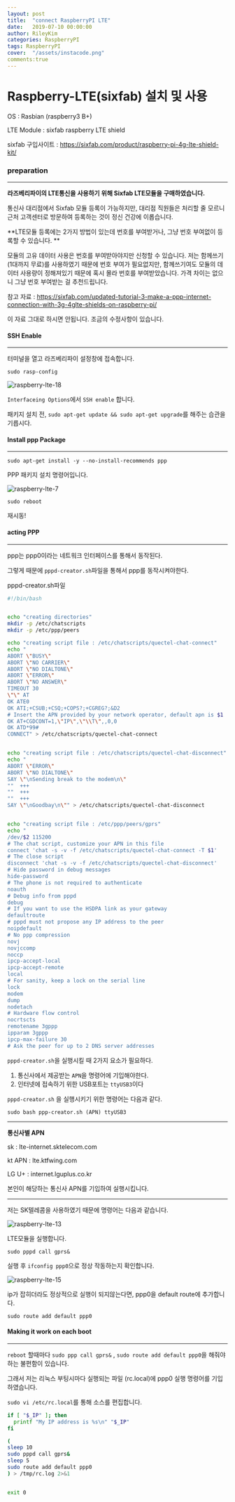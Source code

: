 ```yaml
---
layout: post
title:  "connect RaspberryPI LTE"
date:   2019-07-10 00:00:00
author: RileyKim
categories: RaspberryPI
tags: RaspberryPI
cover:  "/assets/instacode.png"
comments:true
---
```


# Raspberry-LTE(sixfab) 설치 및 사용



OS : Rasbian (raspberry3 B+)

LTE Module : sixfab raspberry LTE shield



sixfab 구입사이트 : <https://sixfab.com/product/raspberry-pi-4g-lte-shield-kit/>



### preparation

---------------------------------------

**라즈베리파이의 LTE통신을 사용하기 위해 Sixfab LTE모듈을 구매하였습니다.** 

통신사 대리점에서 Sixfab 모듈 등록이 가능하지만, 대리점 직원들은 처리할 줄 모르니 근처 고객센터로 방문하여 등록하는 것이 정신 건강에 이롭습니다.



**LTE모듈 등록에는 2가지 방법이 있는데 번호를 부여받거나, 그냥 번호 부여없이 등록할 수 있습니다. **

모듈의 고유 데이터 사용은 번호를 부여받아야지만 신청할 수 있습니다. 저는 함께쓰기(1대까지 무료)를 사용하였기 때문에 번호 부여가 필요없지만, 함께쓰기여도 모듈의 데이터 사용량이 정해져있기 때문에 혹시 몰라 번호를 부여받았습니다. 가격 차이는 없으니 그냥 번호 부여받는 걸 추천드립니다. 



참고 자료 : <https://sixfab.com/updated-tutorial-3-make-a-ppp-internet-connection-with-3g-4glte-shields-on-raspberry-pi/>

이 자료 그대로 하시면 안됩니다. 조금의 수정사항이 있습니다. 



#### SSH Enable

------------------

터미널을 열고 라즈베리파이 설정창에 접속합니다. 

```sudo rasp-config```



![raspberry-lte-18](https://user-images.githubusercontent.com/24997255/60785630-97758480-a18e-11e9-8617-26d14ba79c5a.PNG)

`Interfaceing Options`에서 `SSH enable` 합니다. 



패키지 설치 전, `sudo apt-get update && sudo apt-get upgrade`를 해주는 습관을 기릅시다. 



#### Install ppp Package

----------------------------------

`sudo apt-get install -y --no-install-recommends ppp`

PPP 패키지 설치 명령어입니다.



![raspberry-lte-7](https://user-images.githubusercontent.com/24997255/60786458-a9a4f200-a191-11e9-88d5-c05f44749df1.PNG)



`sudo reboot`

재시동!



#### acting PPP

---------------------------------------------

ppp는 ppp0이라는 네트워크 인터페이스를 통해서 동작된다. 

그렇게 때문에 `pppd-creator.sh`파일을 통해서 ppp를 동작시켜야한다. 



pppd-creator.sh파일 

```bash
#!/bin/bash


echo "creating directories"
mkdir -p /etc/chatscripts
mkdir -p /etc/ppp/peers

echo "creating script file : /etc/chatscripts/quectel-chat-connect"
echo "
ABORT \"BUSY\"
ABORT \"NO CARRIER\"
ABORT \"NO DIALTONE\"
ABORT \"ERROR\"
ABORT \"NO ANSWER\"
TIMEOUT 30
\"\" AT
OK ATE0
OK ATI;+CSUB;+CSQ;+COPS?;+CGREG?;&D2
# Insert the APN provided by your network operator, default apn is $1
OK AT+CGDCONT=1,\"IP\",\"\\T\",,0,0
OK ATD*99#
CONNECT" > /etc/chatscripts/quectel-chat-connect


echo "creating script file : /etc/chatscripts/quectel-chat-disconnect"
echo "
ABORT \"ERROR\"
ABORT \"NO DIALTONE\"
SAY \"\nSending break to the modem\n\"
""  +++
""  +++
""  +++
SAY \"\nGoodbay\n\"" > /etc/chatscripts/quectel-chat-disconnect


echo "creating script file : /etc/ppp/peers/gprs"
echo "
/dev/$2 115200
# The chat script, customize your APN in this file
connect 'chat -s -v -f /etc/chatscripts/quectel-chat-connect -T $1'
# The close script
disconnect 'chat -s -v -f /etc/chatscripts/quectel-chat-disconnect'
# Hide password in debug messages
hide-password
# The phone is not required to authenticate
noauth
# Debug info from pppd
debug
# If you want to use the HSDPA link as your gateway
defaultroute
# pppd must not propose any IP address to the peer
noipdefault
# No ppp compression
novj
novjccomp
noccp
ipcp-accept-local
ipcp-accept-remote
local
# For sanity, keep a lock on the serial line
lock
modem
dump
nodetach
# Hardware flow control
nocrtscts
remotename 3gppp
ipparam 3gppp
ipcp-max-failure 30
# Ask the peer for up to 2 DNS server addresses
```



`pppd-creator.sh`을 실행시킬 때 2가지 요소가 필요하다. 

1. 통신사에서 제공받는 `APN`을 명령어에 기입해야한다. 
2. 인터넷에 접속하기 위한 USB포트는 `ttyUSB3`이다



`pppd-creator.sh` 을 실행시키기 위한 명령어는 다음과 같다. 

`sudo bash ppp-creator.sh (APN) ttyUSB3`



---------------------------

**통신사별 APN**

sk :  lte-internet.sktelecom.com

kt APN : lte.ktfwing.com

LG U+ :  internet.lguplus.co.kr

본인이 해당하는 통신사 APN를 기입하여 실행시킵니다. 

------------------------------



저는 SK텔레콤을 사용하였기 때문에 명령어는 다음과 같습니다.

![raspberry-lte-13](https://user-images.githubusercontent.com/24997255/60787574-369d7a80-a195-11e9-9eba-d4c28a6e2d15.PNG)





LTE모듈을 실행합니다. 

`sudo pppd call gprs&`



실행 후 `ifconfig ppp0`으로 정상 작동하는지 확인합니다. 

![raspberry-lte-15](https://user-images.githubusercontent.com/24997255/60787747-c3483880-a195-11e9-89ef-ef7db0c29d32.PNG)



ip가 잡히더라도 정상적으로 실행이 되지않는다면, ppp0을 default route에 추가합니다. 

`sudo route add default ppp0`





#### Making it work on each boot

-----------------------------------

`reboot` 할때마다 `sudo ppp call gprs&` , `sudo route add default ppp0`을 해줘야하는 불편함이 있습니다. 

그래서 저는 리눅스 부팅시마다 실행되는 파일 (rc.local)에 ppp0 실행 명령어를 기입하였습니다. 



`sudo vi /etc/rc.local`를 통해 소스를 편집합니다. 



```bash
if [ "$_IP" ]; then
  printf "My IP address is %s\n" "$_IP"
fi

(
sleep 10
sudo pppd call gprs&
sleep 5
sudo route add default ppp0
) > /tmp/rc.log 2>&1


exit 0
```


